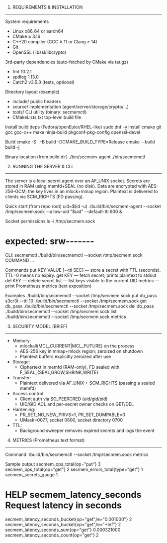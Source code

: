
1) REQUIREMENTS & INSTALLATION
------------------------------

System requirements
- Linux x86_64 or aarch64
- CMake ≥ 3.16
- C++20 compiler (GCC ≥ 11 or Clang ≥ 14)
- Git
- OpenSSL (libssl/libcrypto)

3rd-party dependencies (auto-fetched by CMake via tar.gz)
- fmt 10.2.1
- spdlog 1.13.0
- Catch2 v3.5.3 (tests, optional)

Directory layout (example)
- include/                 public headers
- source/                  implementation (agent/server/storage/crypto/…)
- tools/                   CLI utility (binary: secmemctl)
- CMakeLists.txt           top-level build file

Install build deps (Fedora/openEuler/RHEL-like)
  sudo dnf -y install cmake git gcc gcc-c++ make ninja-build pkgconf-pkg-config openssl-devel

Build
  cmake -S . -B build -DCMAKE_BUILD_TYPE=Release
  cmake --build build -j

Binary location (from build dir)
  ./bin/secmem-agent
  ./bin/secmemctl


2) RUNNING THE SERVER & CLI
---------------------------

The server is a local secret agent over an AF_UNIX socket. Secrets are stored in RAM using memfd+SEAL (no disk). Data are encrypted with AES-256-GCM; the key lives in an mlock+mmap region. Plaintext is delivered to clients via SCM_RIGHTS (FD passing).

Quick start (from repo root)
  uid=$(id -u)
  ./build/bin/secmem-agent --socket /tmp/secmem.sock --allow-uid "$uid" --default-ttl 600 &

Socket permissions
  ls -l /tmp/secmem.sock
  # expected: srw-------

CLI: secmemctl
  ./build/bin/secmemctl --socket /tmp/secmem.sock COMMAND ...

Commands
  put KEY VALUE [--ttl SEC]   — store a secret with TTL (seconds). TTL=0 means no expiry.
  get KEY                      — fetch secret; prints plaintext to stdout
  del KEY                      — delete secret
  list                         — list keys visible to the current UID
  metrics                      — print Prometheus metrics (text exposition)

Examples
  ./build/bin/secmemctl --socket /tmp/secmem.sock put db_pass s3cr3t --ttl 10
  ./build/bin/secmemctl --socket /tmp/secmem.sock get db_pass
  ./build/bin/secmemctl --socket /tmp/secmem.sock del db_pass
  ./build/bin/secmemctl --socket /tmp/secmem.sock list
  ./build/bin/secmemctl --socket /tmp/secmem.sock metrics


3) SECURITY MODEL (BRIEF)
-------------------------

- Memory:
  - mlockall(MCL_CURRENT|MCL_FUTURE) on the process
  - AES-256 key in mmap+mlock region; zeroized on shutdown
  - Plaintext buffers explicitly zeroized after use
- Storage:
  - Ciphertext in memfd (RAM-only), FD sealed with F_SEAL_{SEAL,GROW,SHRINK,WRITE}
- Transfer:
  - Plaintext delivered via AF_UNIX + SCM_RIGHTS (passing a sealed memfd)
- Access control:
  - Client auth via SO_PEERCRED (uid/gid/pid)
  - UID/GID ACL and per-secret owner checks on GET/DEL
- Hardening:
  - PR_SET_NO_NEW_PRIVS=1, PR_SET_DUMPABLE=0
  - UMask=0077, socket 0600, socket directory 0700
- TTL:
  - Background sweeper removes expired secrets and logs the event


4) METRICS (Prometheus text format)
-----------------------------------

Command
  ./build/bin/secmemctl --socket /tmp/secmem.sock metrics

Sample output
  secmem_ops_total{op="put"} 3
  secmem_ops_total{op="get"} 2
  secmem_errors_total{type="get"} 1
  secmem_secrets_gauge 1
  # HELP secmem_latency_seconds Request latency in seconds
  secmem_latency_seconds_bucket{op="get",le="0.001000"} 2
  secmem_latency_seconds_bucket{op="get",le="+Inf"} 2
  secmem_latency_seconds_sum{op="get"} 0.000321000
  secmem_latency_seconds_count{op="get"} 2

